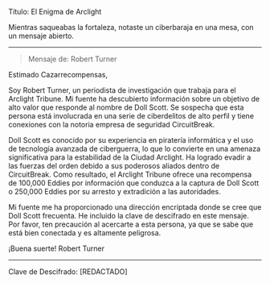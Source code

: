 Título: El Enigma de Arclight

Mientras saqueabas la fortaleza, notaste un ciberbaraja en una mesa, con un mensaje abierto.

---

> Mensaje de: Robert Turner

Estimado Cazarrecompensas,

Soy Robert Turner, un periodista de investigación que trabaja para el Arclight Tribune. Mi fuente ha descubierto información sobre un objetivo de alto valor que responde al nombre de Doll Scott. Se sospecha que esta persona está involucrada en una serie de ciberdelitos de alto perfil y tiene conexiones con la notoria empresa de seguridad CircuitBreak.

Doll Scott es conocido por su experiencia en piratería informática y el uso de tecnología avanzada de ciberguerra, lo que lo convierte en una amenaza significativa para la estabilidad de la Ciudad Arclight. Ha logrado evadir a las fuerzas del orden debido a sus poderosos aliados dentro de CircuitBreak. Como resultado, el Arclight Tribune ofrece una recompensa de 100,000 Eddies por información que conduzca a la captura de Doll Scott o 250,000 Eddies por su arresto y extradición a las autoridades.

Mi fuente me ha proporcionado una dirección encriptada donde se cree que Doll Scott frecuenta. He incluido la clave de descifrado en este mensaje. Por favor, ten precaución al acercarte a esta persona, ya que se sabe que está bien conectada y es altamente peligrosa.

¡Buena suerte!
Robert Turner

---

Clave de Descifrado: [REDACTADO]
